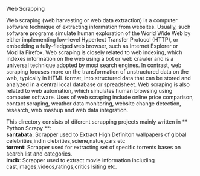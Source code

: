 Web Scrapping  

Web scraping (web harvesting or web data extraction) is a computer software technique of extracting information from websites. Usually, such software programs simulate human exploration of the World Wide Web by either implementing low-level Hypertext Transfer Protocol (HTTP), or embedding a fully-fledged web browser, such as Internet Explorer or Mozilla Firefox.
Web scraping is closely related to web indexing, which indexes information on the web using a bot or web crawler and is a universal technique adopted by most search engines. In contrast, web scraping focuses more on the transformation of unstructured data on the web, typically in HTML format, into structured data that can be stored and analyzed in a central local database or spreadsheet. Web scraping is also related to web automation, which simulates human browsing using computer software. Uses of web scraping include online price comparison, contact scraping, weather data monitoring, website change detection, research, web mashup and web data integration.

This directory consists of diferent scrapping projects mainly written in ** Python Scrapy **:  
**santabata**: Scrapper used to  Extract High Definiton wallpapers of global celebrities,indin clebrities,sciene,natue,cars etc  
**torrent**:  Scrapper used for extracting set of specific torrents bases on search list and categories.  
**imdb**:  Scrapper used to extract movie information including cast,images,videos,ratings,critics lsiting etc.  
